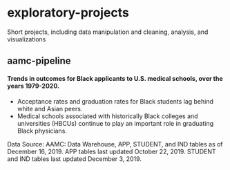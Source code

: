 # exploratory-projects

Short projects, including data manipulation and cleaning, analysis, and visualizations

## aamc-pipeline

#### Trends in outcomes for Black applicants to U.S. medical schools, over the years 1979-2020.

- Acceptance rates and graduation rates for Black students lag behind white and Asian peers. 
- Medical schools associated with historically Black colleges and universities (HBCUs) continue to play an important role in graduating Black physicians. 

Data Source: AAMC: Data Warehouse, APP, STUDENT, and IND tables as of December 16, 2019. APP tables last updated October 22, 2019. STUDENT and IND tables last updated December 3, 2019.
